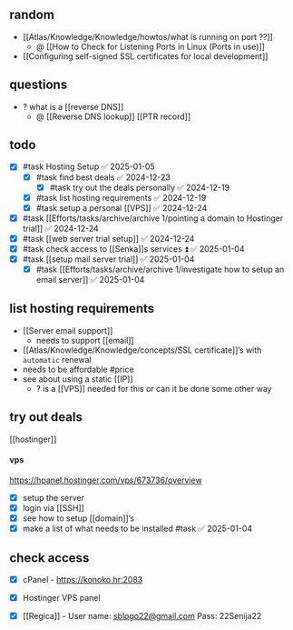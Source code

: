 ## random
- [[Atlas/Knowledge/Knowledge/howtos/what is running on port ??]]
	- @ [[How to Check for Listening Ports in Linux (Ports in use)]]
- [[Configuring self-signed SSL certificates for local development]]
## questions
- ? what is a [[reverse DNS]]
	- @ [[Reverse DNS lookup]] [[PTR record]]
## todo
- [x] #task Hosting Setup ✅ 2025-01-05
	- [x] #task find best deals ✅ 2024-12-23
		- [x] #task try out the deals personally ✅ 2024-12-19
	- [x] #task list hosting requirements ✅ 2024-12-19
	- [x] #task setup a personal [[VPS]] ✅ 2024-12-24
- [x] #task [[Efforts/tasks/archive/archive 1/pointing a domain to Hostinger trial]] ✅ 2024-12-24
- [x] #task [[web server trial setup]] ✅ 2024-12-24
- [x] #task check access to [[Senka]]s services ⏫ ✅ 2025-01-04
- [x] #task [[setup mail server trial]] ✅ 2025-01-04
	- [x] #task [[Efforts/tasks/archive/archive 1/investigate how to setup an email server]] ✅ 2025-01-04
## list hosting requirements
- [[Server email support]]
	- needs to support [[email]]
- [[Atlas/Knowledge/Knowledge/concepts/SSL certificate]]’s with `automatic` renewal
- needs to be affordable #price 
- see about using a static [[IP]] 
	- ? is a [[VPS]]  needed for this or can it be done some other way

## try out deals
[[hostinger]]
#### vps
https://hpanel.hostinger.com/vps/673736/overview
- [x] setup the server
- [x] login via [[SSH]]
- [x] see how to setup [[domain]]’s
- [x] make a list of what needs to be installed #task ✅ 2025-01-04

## check access

- [x]  cPanel - https://konoko.hr:2083
- [x] Hostinger VPS panel
- [x] [[Regica]] -
 User name: sblogo22@gmail.com 
Pass: 22Senija22






